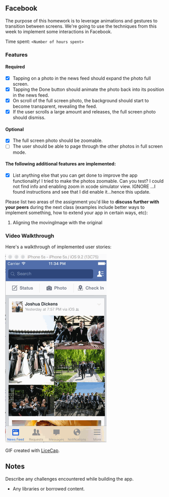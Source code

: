 ## Facebook

The purpose of this homework is to leverage animations and gestures to transition between screens. We're going to use the techniques from this week to implement some interactions in Facebook.

Time spent: `<Number of hours spent>`

### Features

#### Required

- [x] Tapping on a photo in the news feed should expand the photo full screen.
- [x] Tapping the Done button should animate the photo back into its position in the news feed.
- [x] On scroll of the full screen photo, the background should start to become transparent, revealing the feed.
- [x] If the user scrolls a large amount and releases, the full screen photo should dismiss.

#### Optional

- [x] The full screen photo should be zoomable.
- [ ] The user should be able to page through the other photos in full screen mode.

#### The following **additional** features are implemented:

- [x] List anything else that you can get done to improve the app functionality!
I tried to make the photos zoomable. Can you test? I could not find info and enabling zoom in xcode simulator view. IGNORE ...I found instructions and see that I did enable it...hence this update.

Please list two areas of the assignment you'd like to **discuss further with your peers** during the next class (examples include better ways to implement something, how to extend your app in certain ways, etc):

1. Aligning the movingImage with the original  

### Video Walkthrough 

Here's a walkthrough of implemented user stories:

<img src='https://github.com/nettybrook/Facebook/blob/master/Facebook/AB_HW_Week5_FBAnim.gif' title='Video Walkthrough' width='' alt='Video Walkthrough' />

GIF created with [LiceCap](http://www.cockos.com/licecap/).

## Notes

Describe any challenges encountered while building the app.

* Any libraries or borrowed content.
